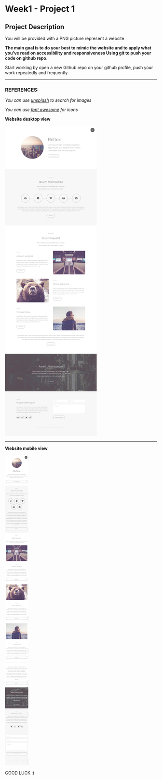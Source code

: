 # Week1 - Project 1

## Project Description

You will be provided with a PNG picture represent a website

**The main goal is to do your best to mimic the website and to apply what you've read on accessibility and responsiveness Using git to push your code on github repo.**

Start working by open a new Github repo on your github profile, push your work repeatedly and frequently.

---
### REFERENCES:
*You can use [unsplash](https://unsplash.com/) to search for images*

*You can use [font awesome](https://fontawesome.com/) for icons*

**Website desktop view**

![Website - desktop view](desktop-view.png)


---

**Website mobile view**

![Website - mobile view](mobile-view.png)

GOOD LUCK :)
